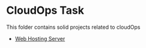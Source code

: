 # CloudOps Task

This folder contains solid projects related to cloudOps

- [Web Hosting Server](./hosting-server/)

